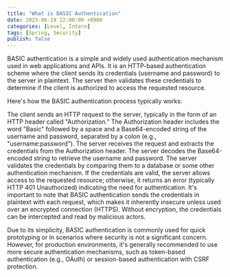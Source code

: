 ```yaml
---
title: "What is BASIC Authentication"
date: 2023-06-19 22:00:00 +0900
categories: [Level, Intern]
tags: [Spring, Security]
publish: false
---
```


BASIC authentication is a simple and widely used authentication mechanism used in web applications and APIs. It is an HTTP-based authentication scheme where the client sends its credentials (username and password) to the server in plaintext. The server then validates these credentials to determine if the client is authorized to access the requested resource.

Here's how the BASIC authentication process typically works:

The client sends an HTTP request to the server, typically in the form of an HTTP header called "Authorization."
The Authorization header includes the word "Basic" followed by a space and a Base64-encoded string of the username and password, separated by a colon (e.g., "username:password").
The server receives the request and extracts the credentials from the Authorization header.
The server decodes the Base64-encoded string to retrieve the username and password.
The server validates the credentials by comparing them to a database or some other authentication mechanism.
If the credentials are valid, the server allows access to the requested resource; otherwise, it returns an error (typically HTTP 401 Unauthorized) indicating the need for authentication.
It's important to note that BASIC authentication sends the credentials in plaintext with each request, which makes it inherently insecure unless used over an encrypted connection (HTTPS). Without encryption, the credentials can be intercepted and read by malicious actors.

Due to its simplicity, BASIC authentication is commonly used for quick prototyping or in scenarios where security is not a significant concern. However, for production environments, it's generally recommended to use more secure authentication mechanisms, such as token-based authentication (e.g., OAuth) or session-based authentication with CSRF protection.